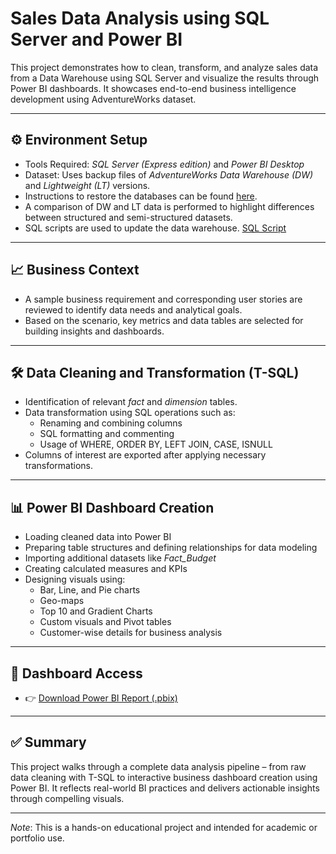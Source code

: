 # Sales Data Analysis using SQL Server and Power BI

This project demonstrates how to clean, transform, and analyze sales data from a Data Warehouse using SQL Server and visualize the results through Power BI dashboards. It showcases end-to-end business intelligence development using AdventureWorks dataset.

---

## ⚙ Environment Setup

- Tools Required: *SQL Server (Express edition)* and *Power BI Desktop*
- Dataset: Uses backup files of *AdventureWorks Data Warehouse (DW)* and *Lightweight (LT)* versions.
- Instructions to restore the databases can be found [here](https://docs.microsoft.com/en-us/sql/samples/adventureworks-install-configure?view=sql-server-ver15&tabs=ssms).
- A comparison of DW and LT data is performed to highlight differences between structured and semi-structured datasets.
- SQL scripts are used to update the data warehouse. [SQL Script](https://github.com/techtalkcorner/SampleDemoFiles/blob/master/Database/AdventureWorks/Update_AdventureWorksDW_Data.sql)

---

## 📈 Business Context

- A sample business requirement and corresponding user stories are reviewed to identify data needs and analytical goals.
- Based on the scenario, key metrics and data tables are selected for building insights and dashboards.

---

## 🛠 Data Cleaning and Transformation (T-SQL)

- Identification of relevant *fact* and *dimension* tables.
- Data transformation using SQL operations such as:
  - Renaming and combining columns
  - SQL formatting and commenting
  - Usage of WHERE, ORDER BY, LEFT JOIN, CASE, ISNULL
- Columns of interest are exported after applying necessary transformations.

---

## 📊 Power BI Dashboard Creation

- Loading cleaned data into Power BI
- Preparing table structures and defining relationships for data modeling
- Importing additional datasets like *Fact_Budget*
- Creating calculated measures and KPIs
- Designing visuals using:
  - Bar, Line, and Pie charts
  - Geo-maps
  - Top 10 and Gradient Charts
  - Custom visuals and Pivot tables
  - Customer-wise details for business analysis

---

## 📎 Dashboard Access

- 👉 [Download Power BI Report (.pbix)](https://github.com/AsifRashid01/SalesAnalysis_SQL_PowerBI/blob/main/Sales%20Report.pbix)  


---

## ✅ Summary

This project walks through a complete data analysis pipeline – from raw data cleaning with T-SQL to interactive business dashboard creation using Power BI. It reflects real-world BI practices and delivers actionable insights through compelling visuals.

---

*Note*: This is a hands-on educational project and intended for academic or portfolio use.
